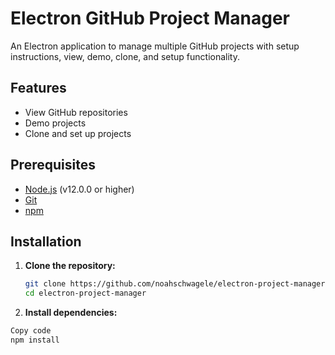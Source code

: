 # Electron GitHub Project Manager

An Electron application to manage multiple GitHub projects with setup instructions, view, demo, clone, and setup functionality.

## Features

- View GitHub repositories
- Demo projects
- Clone and set up projects

## Prerequisites

- [Node.js](https://nodejs.org/) (v12.0.0 or higher)
- [Git](https://git-scm.com/)
- [npm](https://www.npmjs.com/)

## Installation

1. **Clone the repository:**

   ```sh
   git clone https://github.com/noahschwagele/electron-project-manager.git
   cd electron-project-manager


2. **Install dependencies:**

```sh
Copy code
npm install